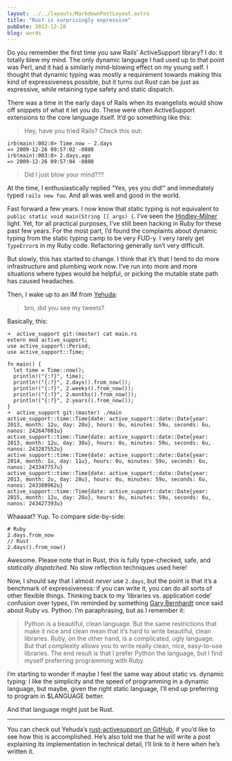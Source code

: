 ```yaml
---
layout: ../../layouts/MarkdownPostLayout.astro
title: "Rust is surprisingly expressive"
pubDate: 2013-12-28
blog: words
---
```



Do you remember the first time you saw Rails’ ActiveSupport library? I do: it totally blew my mind. The only dynamic language I had used up to that point was Perl, and it had a similarly mind-blowing effect on my young self. I thought that dynamic typing was mostly a requirement towards making this kind of expressiveness possible, but it turns out Rust can be just as expressive, while retaining type safety and static dispatch.

There was a time in the early days of Rails when its evangelists would show off snippets of what it let you do. These were often ActiveSupport extensions to the core language itself. It’d go something like this:

> Hey, have you tried Rails? Check this out:
> 

```
irb(main):002:0> Time.now - 2.days
=> 2009-12-26 09:57:02 -0800
irb(main):003:0> 2.days.ago
=> 2009-12-26 09:57:04 -0800
```

> Did I just blow your mind???
> 

At the time, I enthusiastically replied “Yes, yes you did!” and immediately typed `rails new foo`. And all was well and good in the world.

Fast forward a few years. I now know that static typing is not equivalent to `public static void main(String [] args) {`. I’ve seen the [Hindley-Milner](http://www.cafepress.com/mf/2498088/what-part-of-types-dont-you-understand_tshirt?shop=skicalc&productId=6225368) light. Yet, for all practical purposes, I’ve still been hacking in Ruby for these past few years. For the most part, I’d found the complaints about dynamic typing from the static typing camp to be very FUD-y. I very rarely get `TypeError`s in my Ruby code. Refactoring generally isn’t very difficult.

But slowly, this has started to change. I think that it’s that I tend to do more infrastructure and plumbing work now. I’ve run into more and more situations where types would be helpful, or picking the mutable state path has caused headaches.

Then, I wake up to an IM from [Yehuda](http://twitter.com/wycats):

> bro, did you see my tweets?
> 

Basically, this:

```
➜  active_support git:(master) cat main.rs
extern mod active_support;
use active_support::Period;
use active_support::Time;

fn main() {
  let time = Time::now();
  println!("{:?}", time);
  println!("{:?}", 2.days().from_now());
  println!("{:?}", 2.weeks().from_now());
  println!("{:?}", 2.months().from_now());
  println!("{:?}", 2.years().from_now());
}
➜  active_support git:(master) ./main 
active_support::time::Time{date: active_support::date::Date{year: 2013, month: 12u, day: 28u}, hours: 0u, minutes: 59u, seconds: 6u, nanos: 242647081u}
active_support::time::Time{date: active_support::date::Date{year: 2013, month: 12u, day: 30u}, hours: 0u, minutes: 59u, seconds: 6u, nanos: 243287552u}
active_support::time::Time{date: active_support::date::Date{year: 2014, month: 1u, day: 11u}, hours: 0u, minutes: 59u, seconds: 6u, nanos: 243347757u}
active_support::time::Time{date: active_support::date::Date{year: 2013, month: 2u, day: 28u}, hours: 0u, minutes: 59u, seconds: 6u, nanos: 243388962u}
active_support::time::Time{date: active_support::date::Date{year: 2015, month: 12u, day: 28u}, hours: 0u, minutes: 59u, seconds: 6u, nanos: 243427393u}
```

Whaaaat? Yup. To compare side-by-side:

```
# Ruby
2.days.from_now
// Rust
2.days().from_now()
```

Awesome. Please note that in Rust, this is fully type-checked, safe, and *statically dispatched*. No slow reflection techniques used here!

Now, I should say that I almost *never* use `2.days`, but the point is that it’s a benchmark of expressiveness: if you can write it, you can do all sorts of other flexible things. Thinking back to my ‘libraries vs. application code’ confusion over types, I’m reminded by something [Gary Bernhardt](https://twitter.com/garybernhardt) once said about Ruby vs. Python. I’m paraphrasing, but as I remember it:

> Python is a beautiful, clean language. But the same restrictions that make it nice and clean mean that it’s hard to write beautiful, clean libraries. Ruby, on the other hand, is a complicated, ugly language. But that complexity allows you to write really clean, nice, easy-to-use libraries. The end result is that I prefer Python the language, but I find myself preferring programming with Ruby.
> 

I’m starting to wonder if maybe I feel the same way about static vs. dynamic typing: I like the simplicity and the speed of programming in a dynamic language, but maybe, given the right static language, I’ll end up preferring to program in $LANGUAGE better.

And that language might just be Rust.

---

You can check out Yehuda’s [rust-activesupport on GitHub](https://github.com/wycats/rust-activesupport), if you’d like to see how this is accomplished. He’s also told me that he will write a post explaining its implementation in technical detail, I’ll link to it here when he’s written it.
